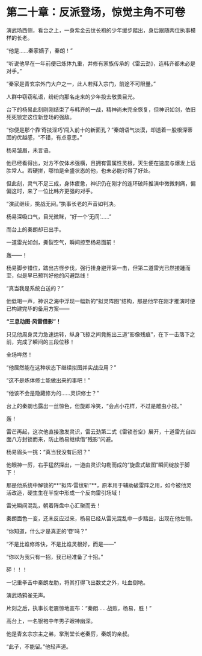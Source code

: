 # 第二十章：反派登场，惊觉主角不可卷

演武场西侧，看台之上，一身紫金云纹长袍的少年缓步踏出，身后跟随两位执事模样的长老。

“他是……秦家嫡子，秦朗！”

“听说他早在一年前便已炼体九重，并修有家族传承的《雷云劲》，连韩齐都未必是对手。”

“秦家是青玄宗外门大户之一，此人若拜入宗门，前途不可限量。”

人群中窃窃私语，纷纷向那名走来的少年投去敬畏目光。

台下的杨易此刻刚刚结束了与韩齐的一战，精神尚未完全恢复，但神识如剑，依旧死死锁定这位新登场的强敌。

“你便是那个靠‘奇技淫巧’闯入前十的新面孔？”秦朗语气淡漠，却透着一股根深蒂固的优越感，“不错，有点意思。”

杨易皱眉，未言语。

他已经看得出，对方不仅体术强横，且拥有雷属性灵根，天生便在速度与爆发上远胜常人。若硬拼，哪怕是全盛状态的他，也未必能讨得了好处。

但此刻，灵气不足三成，身体疲惫，神识仍在刚才的连环破阵推演中微微刺痛，偏偏这时，来了一位比韩齐更强的对手。

“演武继续，挑战无间。”执事长老的声音如判决。

杨易深吸口气，目光微眯，“好一个‘无间’……”

而台上的秦朗却已出手。

一道雷光如剑，撕裂空气，瞬间掠至杨易面前！

轰——！

杨易脚步错位，踏出古怪步伐，强行扭身避开第一击，但第二道雷光已然接踵而至，似是早已预判好他的闪避路线！

“真当我是系统白送的？”

他低喝一声，神识之海中浮现一幅新的“拟灵阵图”结构，那是他早在刚才推演时便已构建完毕的备用方案——

**“三息动图·风雷借影”！**

只见他周身灵力急速运转，纵身飞掠之间竟拖出三道“影像残痕”，在下一击落下之前，完成了瞬间的三段位移！

全场哗然！

“他居然能在这种状态下继续拟图并实战应用？”

“这不是炼体修士能做出来的事吧！”

“他该不会是隐藏修为的……灵识修士？”

台上的秦朗也露出一丝惊色，但旋即冷笑，“会点小花样，不过是雕虫小技。”

轰！

雷芒再起，这次他直接激发灵识，雷云劲第二式《雷锁苍空》展开，十道雷光自四面八方封锁而来，防止杨易继续借“残影”闪避。

杨易眉头一挑：“真当我没有后招？”

他眼神一厉，右手猛然探出，一道由灵识勾勒而成的“旋盘式破图”瞬间绽放于脚下！

那是他系统中解锁的\*\*“拟阵·雷纹斩”\*\*，原本用于辅助破雷阵之用，如今被他灵活改造，硬生生在半空中形成一个反向雷引场域！

雷光瞬间混乱，朝着阵盘中心汇聚而去！

秦朗面色一变，还未反应过来，杨易已经从雷光混乱中一步踏出，出现在他左侧。

“你知道，什么才是真正的‘卷’吗？”

“不是比谁修炼快，不是比谁灵根好，而是——”

“你以为我只有一招，我已经准备了十招。”

砰！！！

一记重拳击中秦朗左肋，将其打得飞出数丈之外，吐血倒地。

演武场鸦雀无声。

片刻之后，执事长老震惊地宣布：“秦朗……战败，杨易，胜！”

高台上，一名银袍中年男子眼神幽深。

他是青玄宗宗主之弟，掌刑堂长老秦厉，秦朗的亲叔。

“此子，不能留。”他轻声道。


